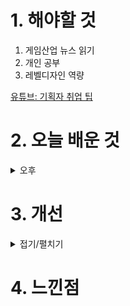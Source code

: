 
# 1. 해야할 것

1. 게임산업 뉴스 읽기 
2. 개인 공부  
3. 레벨디자인 역량

[유튜브: 기획자 취업 팁](https://www.youtube.com/watch?v=gRe3YDUTxeo)

# 2. 오늘 배운 것


<details>
<summary>오후</summary>

## 레벨디자인 역량

어떻게 공부해야 할까?

![image](https://github.com/JM94Ent/TIL-WIL/assets/143363550/25a8b6bd-dc8c-43d8-8fe5-68b261ebc191)

</details>




# 3. 개선


<details>
<summary>접기/펼치기</summary>


</details>



# 4. 느낀점



